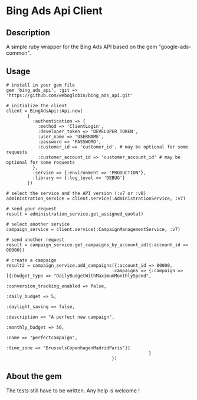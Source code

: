 Bing Ads Api Client
=============

Description
-------------
A simple ruby wrapper for the Bing Ads API based on the gem "google-ads-common".

Usage
-------------

    # install in your gem file
    gem 'bing_ads_api', :git => 'https://github.com/weboglobin/bing_ads_api.git'

    # initialize the client
    client = BingAdsApi::Api.new(
            {
              :authentication => {
                :method => 'ClientLogin',
                :developer_token => 'DEVELOPER_TOKEN',
                :user_name => 'USERNAME',
                :password => 'PASSWORD',
                :customer_id => 'customer_id', # may be optional for some requests
                :customer_account_id => 'customer_account_id' # may be optional for some requests
              },
              :service => {:environment => 'PRODUCTION'},
              :library => {:log_level => 'DEBUG'}
            })

    # select the service and the API version (:v7 or :v8)
    administration_service = client.service(:AdministrationService, :v7)

    # send your request
    result = administration_service.get_assigned_quota()

    # select another service
    campaign_service = client.service(:CampaignManagementService, :v7)

    # send another request
    result = campaign_service.get_campaigns_by_account_id({:account_id => 00000})

    # create a campaign
    result2 = campaign_service.add_campaigns({:account_id => 00000,
                                            :campaigns => {:campaign => [{:budget_type => "DailyBudgetWithMaximumMonthlySpend",
                                                                          :conversion_tracking_enabled => false,
                                                                          :daily_budget => 5,
                                                                          :daylight_saving => false,
                                                                          :description => "A perfect new campaign",
                                                                          :monthly_budget => 50,
                                                                          :name => "perfectcampaign",
                                                                          :time_zone => "BrusselsCopenhagenMadridParis"}]
                                                          }
                                            })

About the gem
-------------
The tests still have to be written.
Any help is welcome !
